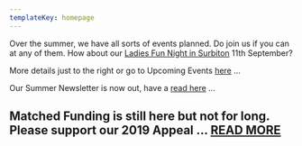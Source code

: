 ```yaml
---
templateKey: homepage
---
```

Over the summer, we have all sorts of events planned. Do join us if you can at any of them. How about our [Ladies Fun Night in Surbiton](/event/ladies-fun-night/) 11th September?

More details just to the right or go to Upcoming Events [here](http://www.africanvision.org.uk/events/) ...

Our Summer Newsletter is now out, have a [read here](http://www.africanvision.org.uk/africa-vision-news/wp-content/uploads/2019/08/AVM-Newsletter-Summer-2019-hi_res.pdf) ...

## **Matched Funding is still here but not for long. Please support our 2019 Appeal ...** [**READ MORE**](http://www.africanvision.org.uk/2018/11/21/sams-village-christmas-appeal-matched-funding-is-back/)
